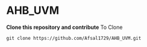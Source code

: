  # AHB_UVM
**Clone this repository and contribute**
To Clone
```
git clone https://github.com/Afsal1729/AHB_UVM.git

```
